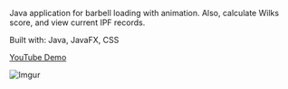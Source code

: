 Java application for barbell loading with animation. Also, calculate Wilks score, and view current IPF records.

Built with: Java, JavaFX, CSS

[YouTube Demo](https://www.justinberinger.com/)

![Imgur](https://i.imgur.com/dwroLXK.png)

